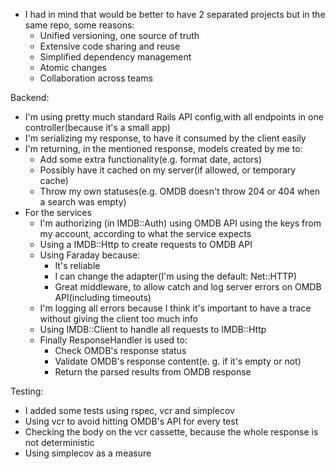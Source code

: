 - I had in mind that would be better to have 2 separated projects but in the same repo, some reasons:
  - Unified versioning, one source of truth
  - Extensive code sharing and reuse
  - Simplified dependency management
  - Atomic changes
  - Collaboration across teams

Backend:
- I'm using pretty much standard Rails API config,with all endpoints in one controller(because it's a small app)
- I'm serializing my response, to have it consumed by the client easily
- I'm returning, in the mentioned response, models created by me to:
  - Add some extra functionality(e.g. format date, actors)
  - Possibly have it cached on my server(if allowed, or temporary cache)
  - Throw my own statuses(e.g. OMDB doesn't throw 204 or 404 when a search was empty)
- For the services
  - I'm authorizing (in IMDB::Auth) using OMDB API using the keys from my account, according to what the service expects
  - Using a IMDB::Http to create requests to OMDB API
  - Using Faraday because:
    - It's reliable
    - I can change the adapter(I'm using the default: Net::HTTP)
    - Great middleware, to allow catch and log server errors on OMDB API(including timeouts)
  - I'm logging all errors because I think it's important to have a trace without giving the client too much info
  - Using IMDB::Client to handle all requests to IMDB::Http
  - Finally ResponseHandler is used to:
    - Check OMDB's response status
    - Validate OMDB's response content(e. g. if it's empty or not)
    - Return the parsed results from OMDB response

Testing:
  - I added some tests using rspec, vcr and simplecov
  - Using vcr to avoid hitting OMDB's API for every test
  - Checking the body on the vcr cassette, because the whole response is not deterministic
  - Using simplecov as a measure
